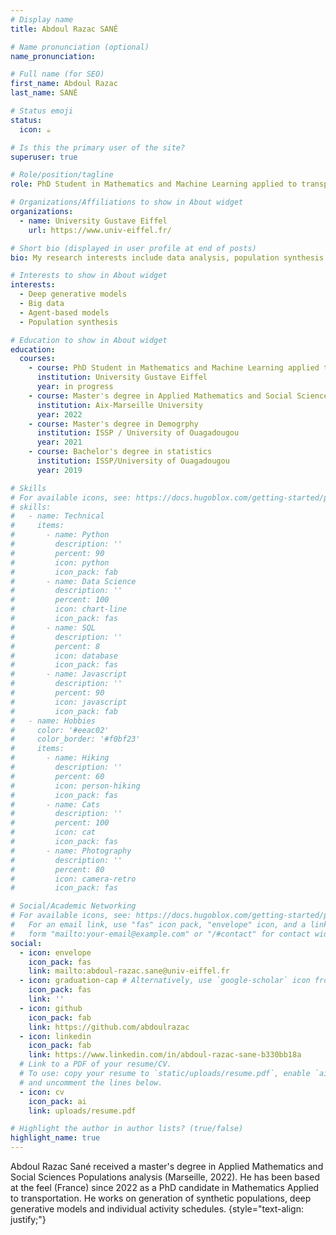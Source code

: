 ```yaml
---
# Display name
title: Abdoul Razac SANÉ

# Name pronunciation (optional)
name_pronunciation: 

# Full name (for SEO)
first_name: Abdoul Razac
last_name: SANÉ 

# Status emoji
status:
  icon: ☕️

# Is this the primary user of the site?
superuser: true

# Role/position/tagline
role: PhD Student in Mathematics and Machine Learning applied to transport network 

# Organizations/Affiliations to show in About widget
organizations:
  - name: University Gustave Eiffel
    url: https://www.univ-eiffel.fr/

# Short bio (displayed in user profile at end of posts)
bio: My research interests include data analysis, population synthesis and deep generative model applied to transport network.

# Interests to show in About widget
interests:
  - Deep generative models
  - Big data
  - Agent-based models
  - Population synthesis

# Education to show in About widget
education:
  courses:
    - course: PhD Student in Mathematics and Machine Learning applied to transport network 
      institution: University Gustave Eiffel
      year: in progress
    - course: Master's degree in Applied Mathematics and Social Sciences Populations analysis
      institution: Aix-Marseille University
      year: 2022
    - course: Master's degree in Demogrphy
      institution: ISSP / University of Ouagadougou
      year: 2021
    - course: Bachelor's degree in statistics
      institution: ISSP/University of Ouagadougou
      year: 2019

# Skills
# For available icons, see: https://docs.hugoblox.com/getting-started/page-builder/#icons
# skills:
#   - name: Technical
#     items:
#       - name: Python
#         description: ''
#         percent: 90
#         icon: python
#         icon_pack: fab
#       - name: Data Science
#         description: ''
#         percent: 100
#         icon: chart-line
#         icon_pack: fas
#       - name: SQL
#         description: ''
#         percent: 8
#         icon: database
#         icon_pack: fas
#       - name: Javascript
#         description: ''
#         percent: 90
#         icon: javascript
#         icon_pack: fab
#   - name: Hobbies
#     color: '#eeac02'
#     color_border: '#f0bf23'
#     items:
#       - name: Hiking
#         description: ''
#         percent: 60
#         icon: person-hiking
#         icon_pack: fas
#       - name: Cats
#         description: ''
#         percent: 100
#         icon: cat
#         icon_pack: fas
#       - name: Photography
#         description: ''
#         percent: 80
#         icon: camera-retro
#         icon_pack: fas

# Social/Academic Networking
# For available icons, see: https://docs.hugoblox.com/getting-started/page-builder/#icons
#   For an email link, use "fas" icon pack, "envelope" icon, and a link in the
#   form "mailto:your-email@example.com" or "/#contact" for contact widget.
social:
  - icon: envelope
    icon_pack: fas
    link: mailto:abdoul-razac.sane@univ-eiffel.fr
  - icon: graduation-cap # Alternatively, use `google-scholar` icon from `ai` icon pack
    icon_pack: fas
    link: ''
  - icon: github
    icon_pack: fab
    link: https://github.com/abdoulrazac
  - icon: linkedin
    icon_pack: fab
    link: https://www.linkedin.com/in/abdoul-razac-sane-b330bb18a
  # Link to a PDF of your resume/CV.
  # To use: copy your resume to `static/uploads/resume.pdf`, enable `ai` icons in `params.yaml`,
  # and uncomment the lines below.
  - icon: cv
    icon_pack: ai
    link: uploads/resume.pdf

# Highlight the author in author lists? (true/false)
highlight_name: true
---
```

Abdoul Razac Sané received a master's degree in Applied Mathematics and Social Sciences Populations analysis (Marseille, 2022). He has been based at the feel (France) since 2022 as a PhD candidate in Mathematics Applied to transportation. He works on generation of synthetic populations, deep generative models and individual activity schedules.
{style="text-align: justify;"}
